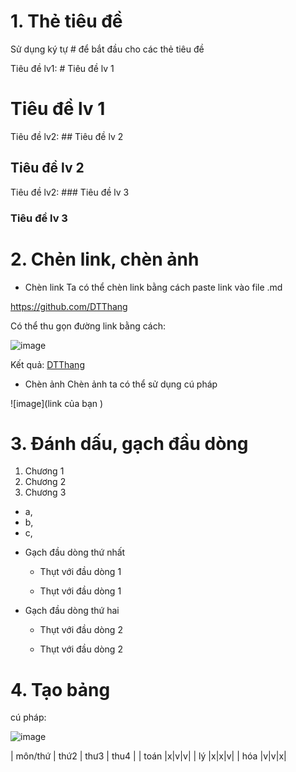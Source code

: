 # 1. Thẻ tiêu đề

Sử dụng ký tự # để bắt đầu cho các thẻ tiêu đề 

Tiêu đề lv1: # Tiêu đề lv 1

# Tiêu đề lv 1

Tiêu đề lv2: ## Tiêu đề lv 2

## Tiêu đề lv 2

Tiêu đề lv2: ### Tiêu đề lv 3

### Tiêu đề lv 3

# 2. Chẻn link, chèn ảnh

* Chèn link
Ta có thể chèn link bằng cách paste link vào file .md 

https://github.com/DTThang

Có thể thu gọn đường link bằng cách:

![image](https://user-images.githubusercontent.com/92305335/139183906-181a2f2e-9b7e-4f66-a881-d47e2745a5d1.png)

Kết quả: [DTThang](https://github.com/DTThang)

* Chèn ảnh
Chèn ảnh ta có thể sử dụng cú pháp  

![image](link của bạn )

# 3. Đánh dấu, gạch đầu dòng 
1. Chương 1
2. Chương 2
3. Chương 3

* a, 
* b,
* c, 

- Gạch đầu dòng thứ nhất
  
  - Thụt với đầu dòng 1
  
  - Thụt với đầu dòng 1
 
- Gạch đầu dòng thứ hai
  
  - Thụt với đầu dòng 2
  
  - Thụt với đầu dòng 2
  
# 4. Tạo bảng 
cú pháp: 

![image](https://user-images.githubusercontent.com/92305335/139185968-f42f726a-f462-4b3b-b9ac-5761a66f5883.png)

| môn/thứ | thứ2 | thư3 | thu4 |
| toán |x|v|v|
| lý   |x|x|v|
| hóa  |v|v|x|
  

